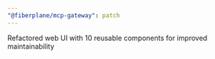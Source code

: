 ```yaml
---
"@fiberplane/mcp-gateway": patch
---
```


Refactored web UI with 10 reusable components for improved maintainability
